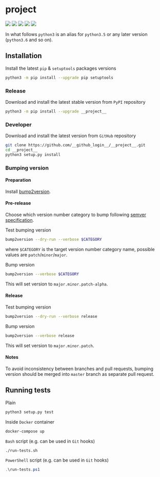 __project__
===========

[![](https://travis-ci.org/__github_login__/__project__.svg?branch=master)](https://travis-ci.org/__github_login__/__project__ "Travis CI")
[![](https://ci.appveyor.com/api/projects/status/github/__github_login__/__project__?branch=master&svg=true)](https://ci.appveyor.com/project/__github_login__/__project__ "AppVeyor")
[![](https://codecov.io/gh/__github_login__/__project__/branch/master/graph/badge.svg)](https://codecov.io/gh/__github_login__/__project__ "Codecov")
[![](https://img.shields.io/github/license/__github_login__/__project__.svg)](https://github.com/__github_login__/__project__/blob/master/LICENSE "License")
[![](https://badge.fury.io/py/__project__.svg)](https://badge.fury.io/py/__project__ "PyPI")

In what follows `python3` is an alias for `python3.5` or any later
version (`python3.6` and so on).

Installation
------------

Install the latest `pip` & `setuptools` packages versions

```bash
python3 -m pip install --upgrade pip setuptools
```

### Release

Download and install the latest stable version from `PyPI` repository

```bash
python3 -m pip install --upgrade __project__
```

### Developer

Download and install the latest version from `GitHub` repository

```bash
git clone https://github.com/__github_login__/__project__.git
cd __project__
python3 setup.py install
```

### Bumping version

#### Preparation

Install
[bump2version](https://github.com/c4urself/bump2version#installation).

#### Pre-release

Choose which version number category to bump following [semver
specification](http://semver.org/).

Test bumping version

```bash
bump2version --dry-run --verbose $CATEGORY
```

where `$CATEGORY` is the target version number category name, possible
values are `patch`/`minor`/`major`.

Bump version

```bash
bump2version --verbose $CATEGORY
```

This will set version to `major.minor.patch-alpha`. 

#### Release

Test bumping version

```bash
bump2version --dry-run --verbose release
```

Bump version

```bash
bump2version --verbose release
```

This will set version to `major.minor.patch`.

#### Notes

To avoid inconsistency between branches and pull requests,
bumping version should be merged into `master` branch as separate pull
request.

Running tests
-------------

Plain

```bash
python3 setup.py test
```

Inside `Docker` container

```bash
docker-compose up
```

`Bash` script (e.g. can be used in `Git` hooks)

```bash
./run-tests.sh
```

`PowerShell` script (e.g. can be used in `Git` hooks)

```powershell
.\run-tests.ps1
```

